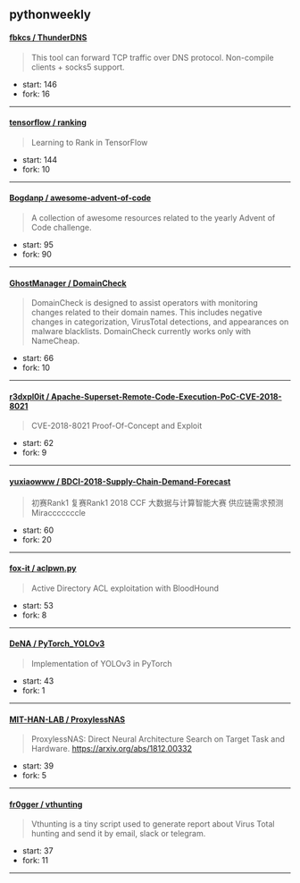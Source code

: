 ## pythonweekly

#### [fbkcs / ThunderDNS](https://github.com/fbkcs/ThunderDNS)

> This tool can forward TCP traffic over DNS protocol. Non-compile clients + socks5 support.

+ start: 146
+ fork: 16

----


#### [tensorflow / ranking](https://github.com/tensorflow/ranking)

> Learning to Rank in TensorFlow

+ start: 144
+ fork: 10

----


#### [Bogdanp / awesome-advent-of-code](https://github.com/Bogdanp/awesome-advent-of-code)

> A collection of awesome resources related to the yearly Advent of Code challenge.

+ start: 95
+ fork: 90

----


#### [GhostManager / DomainCheck](https://github.com/GhostManager/DomainCheck)

> DomainCheck is designed to assist operators with monitoring changes related to their domain names. This includes negative changes in categorization, VirusTotal detections, and appearances on malware blacklists. DomainCheck currently works only with NameCheap.

+ start: 66
+ fork: 10

----


#### [r3dxpl0it / Apache-Superset-Remote-Code-Execution-PoC-CVE-2018-8021](https://github.com/r3dxpl0it/Apache-Superset-Remote-Code-Execution-PoC-CVE-2018-8021)

> CVE-2018-8021 Proof-Of-Concept and Exploit 

+ start: 62
+ fork: 9

----


#### [yuxiaowww / BDCI-2018-Supply-Chain-Demand-Forecast](https://github.com/yuxiaowww/BDCI-2018-Supply-Chain-Demand-Forecast)

> 初赛Rank1 复赛Rank1 2018 CCF 大数据与计算智能大赛 供应链需求预测 Miracccccccle

+ start: 60
+ fork: 20

----


#### [fox-it / aclpwn.py](https://github.com/fox-it/aclpwn.py)

> Active Directory ACL exploitation with BloodHound

+ start: 53
+ fork: 8

----


#### [DeNA / PyTorch_YOLOv3](https://github.com/DeNA/PyTorch_YOLOv3)

> Implementation of YOLOv3 in PyTorch

+ start: 43
+ fork: 1

----


#### [MIT-HAN-LAB / ProxylessNAS](https://github.com/MIT-HAN-LAB/ProxylessNAS)

> ProxylessNAS: Direct Neural Architecture Search on Target Task and Hardware. https://arxiv.org/abs/1812.00332

+ start: 39
+ fork: 5

----


#### [fr0gger / vthunting](https://github.com/fr0gger/vthunting)

> Vthunting is a tiny script used to generate report about Virus Total hunting and send it by email, slack or telegram.

+ start: 37
+ fork: 11

----

